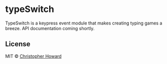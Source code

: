 # typeSwitch
TypeSwitch is a keypress event module that makes creating typing games a breeze. API documentation coming shortly.

## License

MIT © [Christopher Howard](http://n/a)
